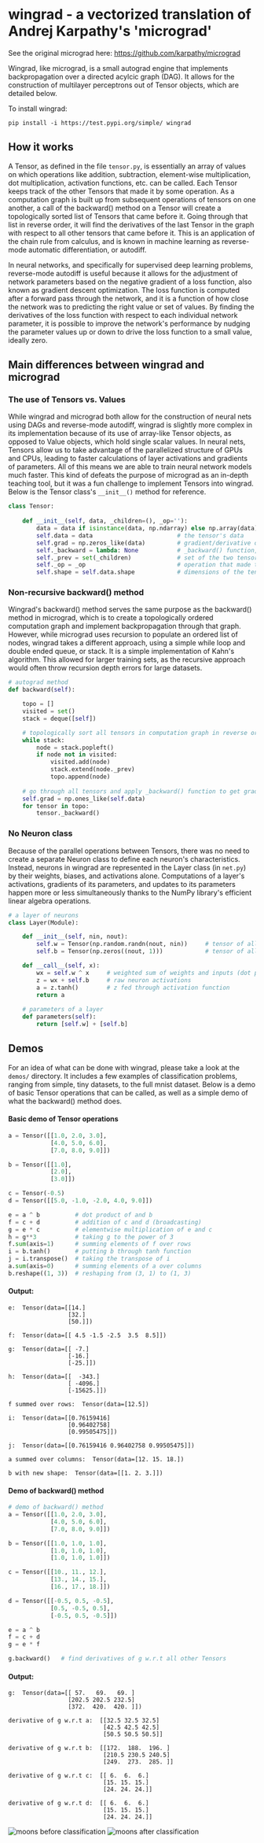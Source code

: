# wingrad - a vectorized translation of Andrej Karpathy's 'micrograd'

See the original micrograd here: https://github.com/karpathy/micrograd

Wingrad, like micrograd, is a small autograd engine that implements backpropagation over a directed acylcic graph (DAG). It allows for the construction of multilayer perceptrons out of Tensor objects, which are detailed below.

To install wingrad:

```
pip install -i https://test.pypi.org/simple/ wingrad
```

## How it works

A Tensor, as defined in the file `tensor.py`, is essentially an array of values on which operations like addition, subtraction, element-wise multiplication, dot multiplication, activation functions, etc. can be called. Each Tensor keeps track of the other Tensors that made it by some operation. As a computation graph is built up from subsequent operations of tensors on one another, a call of the backward() method on a Tensor will create a topologically sorted list of Tensors that came before it. Going through that list in reverse order, it will find the derivatives of the last Tensor in the graph with respect to all other tensors that came before it. This is an application of the chain rule from calculus, and is known in machine learning as reverse-mode automatic differentiation, or autodiff.

In neural networks, and specifically for supervised deep learning problems, reverse-mode autodiff is useful because it allows for the adjustment of network parameters based on the negative gradient of a loss function, also known as gradient descent optimization. The loss function is computed after a forward pass through the network, and it is a function of how close the network was to predicting the right value or set of values. By finding the derivatives of the loss function with respect to each individual network parameter, it is possible to improve the network's performance by nudging the parameter values up or down to drive the loss function to a small value, ideally zero. 

## Main differences between wingrad and micrograd

### The use of Tensors vs. Values
While wingrad and micrograd both allow for the construction of neural nets using DAGs and reverse-mode autodiff, wingrad is slightly more complex in its implementation because of its use of array-like Tensor objects, as opposed to Value objects, which hold single scalar values. In neural nets, Tensors allow us to take advantage of the parallelized structure of GPUs and CPUs, leading to faster calculations of layer activations and gradients of parameters. All of this means we are able to train neural network models much faster. This kind of defeats the purpose of micrograd as an in-depth teaching tool, but it was a fun challenge to implement Tensors into wingrad. Below is the Tensor class's `__init__()` method for reference.

```python
class Tensor:
    
    def __init__(self, data, _children=(), _op=''):
        data = data if isinstance(data, np.ndarray) else np.array(data)
        self.data = data                        # the tensor's data
        self.grad = np.zeros_like(data)         # gradient/derivative of the tensor w.r.t. whatever tensor _backward() was called on
        self._backward = lambda: None           # _backward() function, depends on what operation made the tensor
        self._prev = set(_children)             # set of the two tensors that made the tensor by some operation
        self._op = _op                          # operation that made the tensor from its child tensors
        self.shape = self.data.shape            # dimensions of the tensor's data
```

### Non-recursive backward() method
Wingrad's backward() method serves the same purpose as the backward() method in micrograd, which is to create a topologically ordered computation graph and implement backpropagation through that graph. However, while micrograd uses recursion to populate an ordered list of nodes, wingrad takes a different approach, using a simple while loop and double ended queue, or stack. It is a simple implementation of Kahn's algorithm. This allowed for larger training sets, as the recursive approach would often throw recursion depth errors for large datasets. 

```python
# autograd method
def backward(self):

    topo = []
    visited = set()
    stack = deque([self])

    # topologically sort all tensors in computation graph in reverse order
    while stack:
        node = stack.popleft()
        if node not in visited:
            visited.add(node)
            stack.extend(node._prev)
            topo.append(node)
        
    # go through all tensors and apply _backward() function to get gradients
    self.grad = np.ones_like(self.data)
    for tensor in topo:
        tensor._backward()
```

### No Neuron class
Because of the parallel operations between Tensors, there was no need to create a separate Neuron class to define each neuron's characteristics. Instead, neurons in wingrad are represented in the Layer class (in `net.py`) by their weights, biases, and activations alone. Computations of a layer's activations, gradients of its parameters, and updates to its parameters happen more or less simultaneously thanks to the NumPy library's efficient linear algebra operations.

```python
# a layer of neurons
class Layer(Module):

    def __init__(self, nin, nout):
        self.w = Tensor(np.random.randn(nout, nin))     # tensor of all weights in a layer
        self.b = Tensor(np.zeros((nout, 1)))            # tensor of all biases in a layer

    def __call__(self, x):
        wx = self.w ^ x     # weighted sum of weights and inputs (dot product)
        z = wx + self.b     # raw neuron activations
        a = z.tanh()        # z fed through activation function
        return a
    
    # parameters of a layer
    def parameters(self):
        return [self.w] + [self.b]
```

## Demos

For an idea of what can be done with wingrad, please take a look at the `demos/` directory. It includes a few examples of classification problems, ranging from simple, tiny datasets, to the full mnist dataset. Below is a demo of basic Tensor operations that can be called, as well as a simple demo of what the backward() method does.

#### Basic demo of Tensor operations
```python
a = Tensor([[1.0, 2.0, 3.0],
            [4.0, 5.0, 6.0],
            [7.0, 8.0, 9.0]])

b = Tensor([[1.0],
            [2.0],
            [3.0]])

c = Tensor(-0.5)
d = Tensor([[5.0, -1.0, -2.0, 4.0, 9.0]])

e = a ^ b          # dot product of and b
f = c + d          # addition of c and d (broadcasting)
g = e * c          # elementwise multiplication of e and c
h = g**3           # taking g to the power of 3
f.sum(axis=1)      # summing elements of f over rows
i = b.tanh()       # putting b through tanh function
j = i.transpose()  # taking the transpose of i 
a.sum(axis=0)      # summing elements of a over columns
b.reshape((1, 3))  # reshaping from (3, 1) to (1, 3)

```
#### Output:
```
e:  Tensor(data=[[14.]
                 [32.]
                 [50.]])

f:  Tensor(data=[[ 4.5 -1.5 -2.5  3.5  8.5]])

g:  Tensor(data=[[ -7.]
                 [-16.]
                 [-25.]])

h:  Tensor(data=[[  -343.]
                 [ -4096.]
                 [-15625.]])

f summed over rows:  Tensor(data=[12.5])

i:  Tensor(data=[[0.76159416]
                 [0.96402758]
                 [0.99505475]])

j:  Tensor(data=[[0.76159416 0.96402758 0.99505475]])

a summed over columns:  Tensor(data=[12. 15. 18.])

b with new shape:  Tensor(data=[[1. 2. 3.]])
```

#### Demo of backward() method
```python
# demo of backward() method
a = Tensor([[1.0, 2.0, 3.0],
            [4.0, 5.0, 6.0],
            [7.0, 8.0, 9.0]])

b = Tensor([[1.0, 1.0, 1.0],
            [1.0, 1.0, 1.0],
            [1.0, 1.0, 1.0]])

c = Tensor([[10., 11., 12.],
            [13., 14., 15.], 
            [16., 17., 18.]])

d = Tensor([[-0.5, 0.5, -0.5],
            [0.5, -0.5, 0.5],
            [-0.5, 0.5, -0.5]])

e = a ^ b
f = c + d
g = e * f

g.backward()   # find derivatives of g w.r.t all other Tensors 
```

#### Output:
```
g:  Tensor(data=[[ 57.   69.   69. ]
                 [202.5 202.5 232.5]
                 [372.  420.  420. ]])

derivative of g w.r.t a:  [[32.5 32.5 32.5]
                           [42.5 42.5 42.5]
                           [50.5 50.5 50.5]]

derivative of g w.r.t b:  [[172.  188.  196. ]
                           [210.5 230.5 240.5]
                           [249.  273.  285. ]]

derivative of g w.r.t c:  [[ 6.  6.  6.]
                           [15. 15. 15.]
                           [24. 24. 24.]]

derivative of g w.r.t d:  [[ 6.  6.  6.]
                           [15. 15. 15.]
                           [24. 24. 24.]]
```

![moons before classification](moons_raw.png)  ![moons after classification](moons_classified.png)
